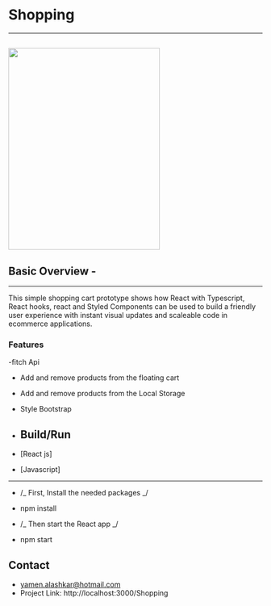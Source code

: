 # Shopping

---

## <img src="https://encrypted-tbn0.gstatic.com/images?q=tbn:ANd9GcSHHbsXmTau_3ZwiyuWa4MkX88FIX9KfJHeZA&usqp=CAU" width="300" height="400">

## Basic Overview -

---

This simple shopping cart prototype shows how React with Typescript, React hooks, react and Styled Components can be used to build a friendly user experience with instant visual updates and scaleable code in ecommerce applications.

### Features
-fitch Api
- Add and remove products from the floating cart
- Add and remove products from the Local Storage
- Style Bootstrap

- ## Build/Run
- [React js]
- [Javascript]

---

- /_ First, Install the needed packages _/
- npm install

- /_ Then start the React app _/
- npm start



## Contact

- yamen.alashkar@hotmail.com
- Project Link: http://localhost:3000/Shopping
